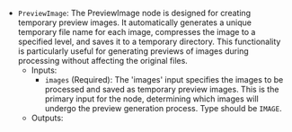 - `PreviewImage`: The PreviewImage node is designed for creating temporary preview images. It automatically generates a unique temporary file name for each image, compresses the image to a specified level, and saves it to a temporary directory. This functionality is particularly useful for generating previews of images during processing without affecting the original files.
    - Inputs:
        - `images` (Required): The 'images' input specifies the images to be processed and saved as temporary preview images. This is the primary input for the node, determining which images will undergo the preview generation process. Type should be `IMAGE`.
    - Outputs:

